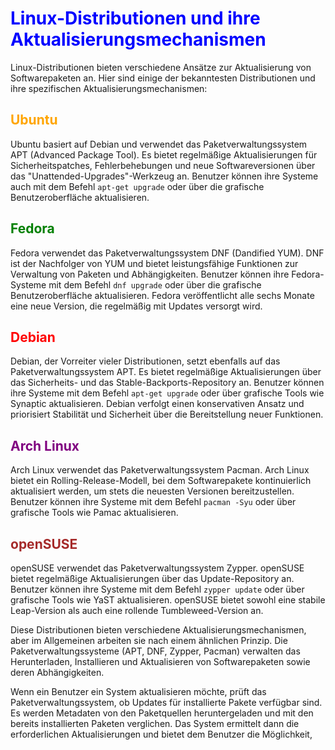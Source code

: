 # <span style="color:blue">Linux-Distributionen und ihre Aktualisierungsmechanismen</span>

Linux-Distributionen bieten verschiedene Ansätze zur Aktualisierung von Softwarepaketen an. Hier sind einige der bekanntesten Distributionen und ihre spezifischen Aktualisierungsmechanismen:

## <span style="color:orange">Ubuntu</span>
Ubuntu basiert auf Debian und verwendet das Paketverwaltungssystem APT (Advanced Package Tool). Es bietet regelmäßige Aktualisierungen für Sicherheitspatches, Fehlerbehebungen und neue Softwareversionen über das "Unattended-Upgrades"-Werkzeug an. Benutzer können ihre Systeme auch mit dem Befehl `apt-get upgrade` oder über die grafische Benutzeroberfläche aktualisieren.

## <span style="color:green">Fedora</span>
Fedora verwendet das Paketverwaltungssystem DNF (Dandified YUM). DNF ist der Nachfolger von YUM und bietet leistungsfähige Funktionen zur Verwaltung von Paketen und Abhängigkeiten. Benutzer können ihre Fedora-Systeme mit dem Befehl `dnf upgrade` oder über die grafische Benutzeroberfläche aktualisieren. Fedora veröffentlicht alle sechs Monate eine neue Version, die regelmäßig mit Updates versorgt wird.

## <span style="color:red">Debian</span>
Debian, der Vorreiter vieler Distributionen, setzt ebenfalls auf das Paketverwaltungssystem APT. Es bietet regelmäßige Aktualisierungen über das Sicherheits- und das Stable-Backports-Repository an. Benutzer können ihre Systeme mit dem Befehl `apt-get upgrade` oder über grafische Tools wie Synaptic aktualisieren. Debian verfolgt einen konservativen Ansatz und priorisiert Stabilität und Sicherheit über die Bereitstellung neuer Funktionen.

## <span style="color:purple">Arch Linux</span>
Arch Linux verwendet das Paketverwaltungssystem Pacman. Arch Linux bietet ein Rolling-Release-Modell, bei dem Softwarepakete kontinuierlich aktualisiert werden, um stets die neuesten Versionen bereitzustellen. Benutzer können ihre Systeme mit dem Befehl `pacman -Syu` oder über grafische Tools wie Pamac aktualisieren.

## <span style="color:brown">openSUSE</span>
openSUSE verwendet das Paketverwaltungssystem Zypper. openSUSE bietet regelmäßige Aktualisierungen über das Update-Repository an. Benutzer können ihre Systeme mit dem Befehl `zypper update` oder über grafische Tools wie YaST aktualisieren. openSUSE bietet sowohl eine stabile Leap-Version als auch eine rollende Tumbleweed-Version an.

Diese Distributionen bieten verschiedene Aktualisierungsmechanismen, aber im Allgemeinen arbeiten sie nach einem ähnlichen Prinzip. Die Paketverwaltungssysteme (APT, DNF, Zypper, Pacman) verwalten das Herunterladen, Installieren und Aktualisieren von Softwarepaketen sowie deren Abhängigkeiten.

Wenn ein Benutzer ein System aktualisieren möchte, prüft das Paketverwaltungssystem, ob Updates für installierte Pakete verfügbar sind. Es werden Metadaten von den Paketquellen heruntergeladen und mit den bereits installierten Paketen verglichen. Das System ermittelt dann die erforderlichen Aktualisierungen und bietet dem Benutzer die Möglichkeit,
